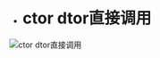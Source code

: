 - # ctor dtor直接调用

![ctor dtor直接调用](https://github.com/havenow/my-C-plus-plus/blob/master/C%2B%2B%E5%86%85%E5%AD%98%E7%AE%A1%E7%90%86/images/ctor%20dtor%E7%9B%B4%E6%8E%A5%E8%B0%83%E7%94%A8.png)  
